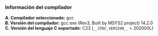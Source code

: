 ### Información del compilador

**A. Compilador seleccionado:** gcc  
**B. Versión del compilador:** gcc.exe (Rev3, Built by MSYS2 project) 14.2.0  
**C. Versión del lenguaje C soportado:** C23 (`__STDC_VERSION__` = 202000L)
